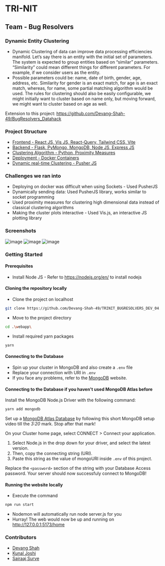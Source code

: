 # TRI-NIT
## Team - Bug Resolvers

### Dynamic Entity Clustering
- Dynamic Clustering of data can improve data processing efficiencies manifold. Let’s say there is an entity with the initial set of parameters. The system is expected to group entities based on “similar” parameters. “Similarity” could mean different things for different parameters. For example, if we consider users as the entity.
- Possible parameters could be: name, date of birth, gender, age, address, etc. Similarity for gender is an exact match, for age is an exact match, whereas, for name, some partial matching algorithm would be used. The rules for clustering should also be easily configurable, we might initially want to cluster based on name only, but moving forward, we might want to cluster based on age as well.

Extension to this project: https://github.com/Devang-Shah-49/BugResolvers_Datahack

### Project Structure
- [Frontend - React JS, Vis JS, React-Query, Tailwind CSS, Vite](https://github.com/Devang-Shah-49/TRINIT_BUGRESOLVERS_DEV_04/tree/main/webapp)
- [Backend - Flask, PyMongo, MongoDB, Node JS, Express JS](https://github.com/Devang-Shah-49/TRINIT_BUGRESOLVERS_DEV_04/tree/main/api/users)
- [Clustering Algorithm - Python, Proximity Measures](https://github.com/Devang-Shah-49/TRINIT_BUGRESOLVERS_DEV_04/tree/main/api/clusters)
- [Deployment - Docker Containers](https://github.com/Devang-Shah-49/TRINIT_BUGRESOLVERS_DEV_04/blob/main/dockerfile)
- [Dynamic real-time Clustering - Pusher JS](https://github.com/Devang-Shah-49/TRINIT_BUGRESOLVERS_DEV_04/blob/main/api/clusters/cluster.py)

### Challenges we ran into
- Deploying on docker was difficult when using Sockets - Used PusherJS
- Dynamically sending data: Used PusherJS library, works similar to socket programming
- Used proximity measures for clustering high dimensional data instead of classical clustering algorithms
- Making the cluster plots interactive - Used Vis.js, an interactive JS plotting library

### Screenshots
![image](https://user-images.githubusercontent.com/80088008/221364457-3ed0d571-2843-4136-beb8-f0e75edc9139.png)
![image](https://user-images.githubusercontent.com/80088008/221364501-cb853806-f4cd-455a-bac7-46261b48ba19.png)
![image](https://user-images.githubusercontent.com/80088008/221364646-ab0a37ef-8676-40e3-b42b-59e0630fc221.png)

### Getting Started

#### Prerequisites
- Install Node JS - Refer to https://nodejs.org/en/ to install nodejs

#### Cloning the repository locally
- Clone the project on localhost
```bash
git clone https://github.com/Devang-Shah-49/TRINIT_BUGRESOLVERS_DEV_04.git
```
- Move to the project directory
```bash
cd .\webapp\
```
- Install required yarn packages
```bash
yarn
```
#### Connecting to the Database
- Spin up your cluster in MongoDB and also create a `.env` file
- Replace your connection with URI in `.env`
- If you face any problems, refer to the [MongoDB](https://www.mongodb.com/blog/postquick-start-nodejs-mongodb--how-to-get-connected-to-your-database) website.

#### Connecting to the Database if you haven't used MongoDB Atlas before
Install the MongoDB Node.js Driver with the following command:
```bash
yarn add mongodb
```

Set up a [MongoDB Atlas Database](https://www.youtube.com/watch?v=rPqRyYJmx2g) by following this short MongoDB setup video till the *3:20* mark. Stop after that mark!

On your Cluster home page, select CONNECT > Connect your application. 
1. Select Node.js in the drop down for your driver, and select the latest version. 
2. Then, copy the connecting string (URI).
3. Paste this string as the value of mongoURI inside `.env` of this project.

Replace the `<password>` section of the string with your Database Access password. Your server should now successfuly connect to MongoDB!

#### Running the website locally
- Execute the command 
```bash
npm run start
```
- Nodemon will automatically run node server.js for you
- Hurray! The web would now be up and running on http://127.0.0.1:5173/home

### Contributors
- [Devang Shah](https://github.com/Devang-Shah-49)
- [Kunal Joshi](https://github.com/kunalx86)
- [Sairaaj Surve](https://github.com/SairaajSurve)
